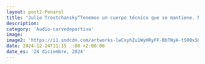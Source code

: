 ```yaml
---
layout: post2-Penarol
title: 'Julio Trostchansky“Tenemos un cuerpo técnico que se mantiene. No como otros que todavía están buscando.”'
description: 
category: 'Audio-carvedeportiva'
image: 
image2: 'https://i1.sndcdn.com/artworks-lwCxyhZu1WyHRyFF-BbTNyA-t500x500.jpg'
date: 2024-12-24T11:15  :00 +2:00:00
date_es: '24 diciembre, 2024'
---
```

